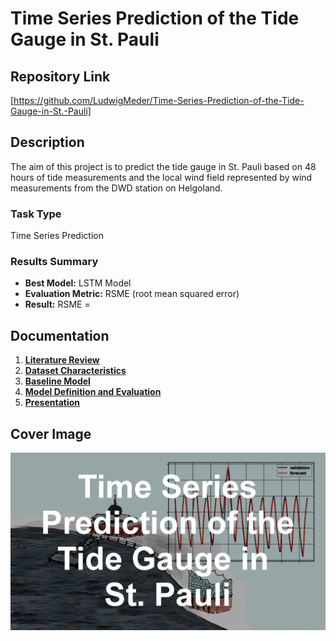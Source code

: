 # Time Series Prediction of the Tide Gauge in St. Pauli

## Repository Link

[https://github.com/LudwigMeder/Time-Series-Prediction-of-the-Tide-Gauge-in-St.-Pauli]

## Description

The aim of this project is to predict the tide gauge in St. Pauli based on 48 hours of tide measurements and the local wind field represented by wind measurements from the DWD station on Helgoland.

### Task Type

Time Series Prediction

### Results Summary

- **Best Model:** LSTM Model
- **Evaluation Metric:** RSME (root mean squared error)
- **Result:** RSME = 

## Documentation

1. **[Literature Review](0_LiteratureReview/README.md)**
2. **[Dataset Characteristics](1_DatasetCharacteristics/exploratory_data_analysis.ipynb)**
3. **[Baseline Model](2_BaselineModel/baseline_model.ipynb)**
4. **[Model Definition and Evaluation](3_Model/model_definition_evaluation)**
5. **[Presentation](4_Presentation/README.md)**

## Cover Image

![Project Cover Image](CoverImage/cover_image.png)
